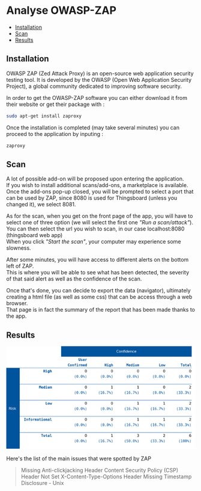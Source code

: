 # Analyse OWASP-ZAP

- [Installation](#installation)
- [Scan](#scan)
- [Results](#results)


## Installation

OWASP ZAP (Zed Attack Proxy) is an open-source web application security testing tool. It is developed by the OWASP (Open Web Application Security Project), a global community dedicated to improving software security.

In order to get the OWASP-ZAP software you can either download it from their website or get their package with :

```bash
sudo apt-get install zaproxy
```

Once the installation is completed (may take several minutes) you can proceed to the application by inputing :

```bash
zaproxy
```

## Scan

A lot of possible add-on will be proposed upon entering the application.
<br>
If you wish to install additional scans/add-ons, a marketplace is available.
<br>
Once the add-ons pop-up closed, you will be prompted to select a port that can be used by ZAP, since 8080 is used for Thingsboard (unless you changed it), we select 8081.
<br>

As for the scan, when you get on the front page of the app, you will have to select one of three option (we will select the first one *"Run a scan/attack"*).
<br>
You can then select the url you wish to scan, in our case localhost:8080 (thingsboard web app)
<br>
When you click *"Start the scan"*, your computer may experience some slowness.
<br>

After some minutes, you will have access to different alerts on the bottom left of ZAP.
<br>
This is where you will be able to see what has been detected, the severity of that said alert as well as the confidence of the scan.
<br>

Once that's done, you can decide to export the data (navigator), ultimately creating a html file (as well as some css) that can be access through a web browser.
<br>
That page is in fact the summary of the report that has been made thanks to the app.

## Results

![Results](risk_and_confidence.png)

Here's the list of the main issues that were spotted by ZAP

>Missing Anti-clickjacking Header
>Content Security Policy (CSP) Header Not Set
>X-Content-Type-Options Header Missing
>Timestamp Disclosure - Unix

